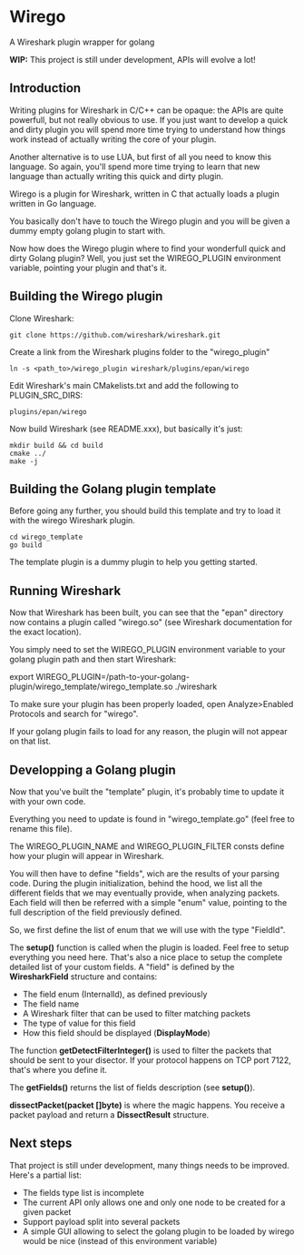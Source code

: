 # Wirego

A Wireshark plugin wrapper for golang

**WIP:** This project is still under development, APIs will evolve a lot!


## Introduction

Writing plugins for Wireshark in C/C++ can be opaque: the APIs are quite powerfull, but not really obvious to use. If you just want to develop a quick and dirty plugin you will spend more time trying to understand how things work instead of actually writing the core of your plugin.

Another alternative is to use LUA, but first of all you need to know this language. So again, you'll spend more time trying to learn that new language than actually writing this quick and dirty plugin.


Wirego is a plugin for Wireshark, written in C that actually loads a plugin written in Go language.

You basically don't have to touch the Wirego plugin and you will be given a dummy empty golang plugin to start with.

Now how does the Wirego plugin where to find your wonderfull quick and dirty Golang plugin?
Well, you just set the WIREGO_PLUGIN environment variable, pointing your plugin and that's it.


## Building the Wirego plugin

Clone Wireshark:

    git clone https://github.com/wireshark/wireshark.git

Create a link from the Wireshark plugins folder to the "wirego_plugin"

    ln -s <path_to>/wirego_plugin wireshark/plugins/epan/wirego

Edit Wireshark's main CMakelists.txt and add the following to PLUGIN_SRC_DIRS:

    plugins/epan/wirego

Now build Wireshark (see README.xxx), but basically it's just:

    mkdir build && cd build
    cmake ../
    make -j


## Building the Golang plugin template

Before going any further, you should build this template and try to load it with the wirego Wireshark plugin.

    cd wirego_template
    go build

The template plugin is a dummy plugin to help you getting started.

## Running Wireshark

Now that Wireshark has been built, you can see that the "epan" directory now contains a plugin called "wirego.so" (see Wireshark documentation for the exact location).

You simply need to set the WIREGO_PLUGIN environment variable to your golang plugin path and then start Wireshark:

  export WIREGO_PLUGIN=/path-to-your-golang-plugin/wirego_template/wirego_template.so
  ./wireshark

To make sure your plugin has been properly loaded, open Analyze>Enabled Protocols and search for "wirego".

If your golang plugin fails to load for any reason, the plugin will not appear on that list.

## Developping a Golang plugin

Now that you've built the "template" plugin, it's probably time to update it with your own code.

Everything you need to update is found in "wirego_template.go" (feel free to rename this file).

The WIREGO_PLUGIN_NAME and WIREGO_PLUGIN_FILTER consts define how your plugin will appear in Wireshark.

You will then have to define "fields", wich are the results of your parsing code.
During the plugin initialization, behind the hood, we list all the different fields that we may eventually provide, when analyzing packets.
Each field will then be referred with a simple "enum" value, pointing to the full description of the field previously defined.

So, we first define the list of enum that we will use with the type "FieldId".

The **setup()** function is called when the plugin is loaded. Feel free to setup everything you need here.
That's also a nice place to setup the complete detailed list of your custom fields.
A "field" is defined by the **WiresharkField** structure and contains:

  - The field enum (InternalId), as defined previously
  - The field name
  - A Wireshark filter that can be used to filter matching packets
  - The type of value for this field
  - How this field should be displayed (**DisplayMode**)

The function **getDetectFilterInteger()** is used to filter the packets that should be sent to your disector. If your protocol happens on TCP port 7122, that's where you define it.

The **getFields()** returns the list of fields description (see **setup()**).

**dissectPacket(packet []byte)** is where the magic happens. You receive a packet payload and return a **DissectResult** structure.


## Next steps

That project is still under development, many things needs to be improved.
Here's a partial list:

  - The fields type list is incomplete
  - The current API only allows one and only one node to be created for a given packet
  - Support payload split into several packets
  - A simple GUI allowing to select the golang plugin to be loaded by wirego would be nice (instead of this environment variable)
